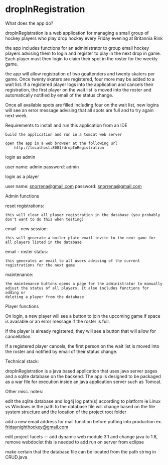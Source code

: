 # dropInRegistration

What does the app do?

dropInRegistration is a web application for managing a small group of hockey players who play drop hockey every Friday evening at Britannia Rink

the app includes functions for an administrator to group email hockey players advising them to login and register to play in the next drop in game. Each player must then login to claim their spot in the roster for the weekly game.

the app will allow registration of two goaltenders and twenty skaters per game. Once twenty skaters are registered, four more may be added to a wait list. If a registered player logs into the application and cancels their registration, the first player on the wait list is moved into the roster and automatically notified by email of the status change.

Once all available spots are filled including four on the wait list, new logins will see an error message advising that all spots are full and to try again next week.

Requirements to install and run this application from an IDE

	build the application and run in a tomcat web server
	
	open the app in a web browser at the following url
		http://localhost:8081/dropInRegistration


login as admin

  user name: admin
  password: admin
  
login as a player

  user name: snorrena@gmail.com
  password: snorrena@gmail.com
  
  
 Admin functions
 
 reset registrations:
 
    this will clear all player registration in the database (you probably don't want to do this when testing)
    
 email - new session:
 
    this will generate a boiler plate email invite to the next game for all players listed in the database
    
 email - roster status:
 
    this generates an email to all users advising of the current registrations for the next game
    
 maintenance:
 
    the maintenance buttons opens a page for the administrator to manually adjust the status of all players. It also includes functions for adding or 
    deleting a player from the database
     
    
   Player functions
   
   On login, a new player will see a button to join the upcoming game if space is available or an error message if the roster is full.
   
   If the player is already registered, they will see a button that will allow for cancellation.
   
   If a registered player cancels, the first person on the wait list is moved into the roster and notified by email of their status change.
   
   Technical stack:
   
   dropInRegistration is a java based application that uses java server pages and a sqlite database on the backend. The app
   is designed to be packaged as a war file for execution inside an java application server such as Tomcat.
   
Other misc. notes:

edit the sqlite database and log4j log path(s) according to platform ie Linux vs Windows
ie the path to the database file will change based on the file system structure and the location
of the project root folder

add a new email address for mail function before putting into production
ex. fridaynighthockey@gmail.com

edit project facets -- add dynamic web module 3.1 and change java to 1.8, remove
webdoclet this is needed to add run on server from eclipse

make certain that the database file can be located from the path string in CRUD.java
